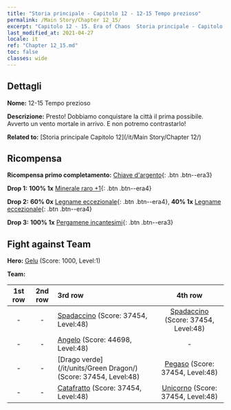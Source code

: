 ```yaml
---
title: "Storia principale - Capitolo 12 - 12-15 Tempo prezioso"
permalink: /Main Story/Chapter 12_15/
excerpt: "Capitolo 12 - 15. Era of Chaos  Storia principale - Capitolo 12_15. 12-15 Tempo prezioso"
last_modified_at: 2021-04-27
locale: it
ref: "Chapter 12_15.md"
toc: false
classes: wide
---
```


## Dettagli

 **Nome:** 12-15 Tempo prezioso

 **Descrizione:** Presto! Dobbiamo conquistare la città il prima possibile. Avverto un vento mortale in arrivo. E non potremo contrastarlo!

 **Related to:** [Storia principale Capitolo 12](/it/Main Story/Chapter 12/)

## Ricompensa

 **Ricompensa primo completamento:** [Chiave d'argento](/ItemsIT/con_693/){: .btn .btn--era3}

 **Drop 1:** **100% 1x** [Minerale raro +1](/ItemsIT/mat_40/){: .btn .btn--era4}

 **Drop 2:** **60% 0x** [Legname eccezionale](/ItemsIT/mat_34/){: .btn .btn--era4}, **40% 1x** [Legname eccezionale](/ItemsIT/mat_34/){: .btn .btn--era4}

 **Drop 3:** **100% 1x** [Pergamene incantesimi](/ItemsIT/con_694/){: .btn .btn--era3}


## Fight against Team
 **Hero:** [Gelu](/it/heroes/Gelu/) (Score: 1000, Level:1)

 **Team:**


  | 1st row | 2nd row | 3rd row | 4th row |
  |:----:|:----:|:----|:----:|
  | - | - | [Spadaccino](/it/units/Swordsman/) (Score: 37454, Level:48)  | [Spadaccino](/it/units/Swordsman/) (Score: 37454, Level:48)  |
  | - | - | [Angelo](/it/units/Angel/) (Score: 44698, Level:48)  | - |
  | - | - | [Drago verde](/it/units/Green Dragon/) (Score: 37454, Level:48)  | [Pegaso](/it/units/Pegasus/) (Score: 37454, Level:48)  |
  | - | - | [Catafratto](/it/units/Cavalier/) (Score: 37454, Level:48)  | [Unicorno](/it/units/Unicorn/) (Score: 37454, Level:48)  |


